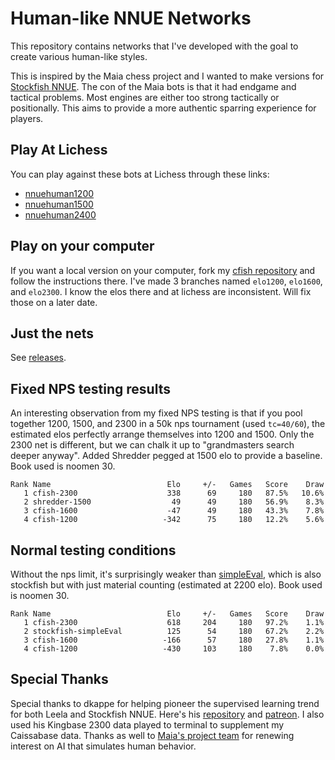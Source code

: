 # Human-like NNUE Networks

This repository contains networks that I've developed with the goal to create various human-like styles. 

This is inspired by the Maia chess project and I wanted to make versions for [Stockfish NNUE](https://github.com/CSSLab/maia-chess). The con of the Maia bots is that it had endgame and tactical problems. Most engines are either too strong tactically or positionally. This aims to provide a more authentic sparring experience for players.

## Play At Lichess

You can play against these bots at Lichess through these links:
* [nnuehuman1200](https://lichess.org/@/nnuehuman1200)
* [nnuehuman1500](https://lichess.org/@/nnuehuman1500)
* [nnuehuman2400](https://lichess.org/@/nnuehuman2400)

## Play on your computer

If you want a local version on your computer, fork my [cfish repository](https://github.com/kennyfrc/Cfish) and follow the instructions there. I've made 3 branches named `elo1200`, `elo1600`, and `elo2300`. I know the elos there and at lichess are inconsistent. Will fix those on a later date.

## Just the nets

See [releases](https://github.com/kennyfrc/nnue-networks/releases).


## Fixed NPS testing results

An interesting observation from my fixed NPS testing is that if you pool together 1200, 1500, and 2300 in a 50k nps tournament (used `tc=40/60`), the estimated elos perfectly arrange themselves into 1200 and 1500. Only the 2300 net is different, but we can chalk it up to "grandmasters search deeper anyway". Added Shredder pegged at 1500 elo to provide a baseline. Book used is noomen 30.

```
Rank Name                          Elo     +/-   Games   Score    Draw
   1 cfish-2300                    338      69     180   87.5%   10.6%
   2 shredder-1500                  49      49     180   56.9%    8.3%
   3 cfish-1600                    -47      49     180   43.3%    7.8%
   4 cfish-1200                   -342      75     180   12.2%    5.6%
```

## Normal testing conditions

Without the nps limit, it's surprisingly weaker than [simpleEval](https://lichess.org/@/simpleEval), which is also stockfish but with just material counting (estimated at 2200 elo). Book used is noomen 30.

```
Rank Name                          Elo     +/-   Games   Score    Draw
   1 cfish-2300                    618     204     180   97.2%    1.1%
   2 stockfish-simpleEval          125      54     180   67.2%    2.2%
   3 cfish-1600                   -166      57     180   27.8%    1.1%
   4 cfish-1200                   -430     103     180    7.8%    0.0%
```

## Special Thanks

Special thanks to dkappe for helping pioneer the supervised learning trend for both Leela and Stockfish NNUE. Here's his [repository](https://github.com/dkappe/leela-chess-weights/wiki/) and [patreon](https://www.patreon.com/badgyal/posts). I also used his Kingbase 2300 data played to terminal to supplement my Caissabase data. Thanks as well to [Maia's project team](https://github.com/CSSLab/maia-chess) for renewing interest on AI that simulates human behavior.